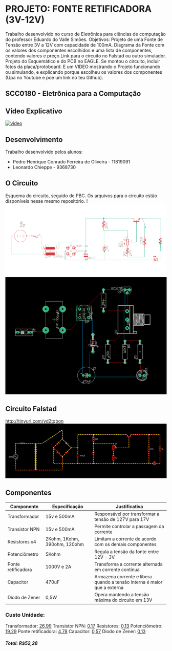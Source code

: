 # PROJETO: FONTE RETIFICADORA (3V-12V)
Trabalho desenvolvido no curso de Eletrônica para ciências de computação do professor Eduardo do Valle Simões.
Objetivos: Projeto de uma Fonte de Tensão entre 3V a 12V com capacidade de 100mA. Diagrama da Fonte com os valores dos componentes escolhidos e uma lista de componentes, contendo valores e preço.Link para o circuito no Falstad ou outro simulador. Projeto do Esquemático e do PCB no EAGLE. Se montou o circuito, incluir fotos da placa/protoboard. E um VIDEO mostrando o Projeto funcionando ou simulando, e explicando porque escolheu os valores dos componentes (Upa no Youtube e poe um link no teu Github).

## SCC0180 - Eletrônica para a Computação

## Vídeo Explicativo
[![video](http://img.youtube.com/vi/H6kj-XDnSmQ/0.jpg)](http://www.youtube.com/watch?v=H6kj-XDnSmQ "video")

## Desenvolvimento
Trabalho desenvolvido pelos alunos:
* Pedro Henrique Conrado Ferreira de Oliveira - 11819091
* Leonardo Chieppe - 9368730

## O Circuito 
Esquema do circuito, seguido de PBC. Os arquivos para o circuito estão disponíveis nesse mesmo repositório.
!
![alt text](https://github.com/PedroConrado/Fonte-eletronica/blob/master/2020-06-27_14-59.png)
![alt text](https://github.com/PedroConrado/Fonte-eletronica/blob/master/2020-06-27_15-15.png)

## Circuito Falstad
http://tinyurl.com/yd2tqbon
![alt text](https://github.com/PedroConrado/Fonte-eletronica/blob/master/2020-06-27_09-10.png)

## Componentes
|Componente | Especificação | Justificativa |
|-----------|---------------|---------------|
|Transformador | 15v e 500mA | Responsável por transformar a tensão de 127V para 17V |
|Transistor NPN | 15v e 500mA | Permite controlar a passagem da corrente |
|Resistores x4 | 2Kohm, 1Kohm, 390ohm, 120ohm | Limitam a corrente de acordo com os demais componentes |
|Potenciômetro | 5Kohm | Regula a tensão da fonte entre 12V - 3V |
|Ponte retificadora | 1000V e 2A | Transforma a corrente alternada em corrente contínua |
|Capacitor | 470uF | Armazena corrente e libera quando a tensão interna é maior que a externa |
|Diodo de Zener | 0,5W | Opera mantendo a tensão máxima do circuito em 13V |

### Custo Unidade:
Transformador: [26,99](https://produto.mercadolivre.com.br/MLB-989866927-transformador-trafo-1515v-500ma-bivolt-eletronica-eletrica-_JM?quantity=1#position=1&type=item&tracking_id=b3b43099-b6d3-4246-a532-7356d0c044b9)
Transistor NPN: [0,17](https://www.baudaeletronica.com.br/transistor-npn-bc548.html)
Resistores: [0,13](https://produto.mercadolivre.com.br/MLB-1345217069-resistor-10k-ohms-100-unidades-_JM?quantity=1#position=2&type=item&tracking_id=ebb01ab1-c319-4e04-83d3-0f995a12885d)
Potenciômetro: [19,29](https://produto.mercadolivre.com.br/MLB-1441845757-potencimetro-multivoltas-baoter-3590s-2-502l-5k-_JM?quantity=1#position=2&type=item&tracking_id=554c0e8a-de74-48d3-8653-993a6cdda8ac)
Ponte retificadora: [4,78](https://www.usinainfo.com.br/pontes-retificadoras/ponte-retificadora-2w10-3938.html)
Capacitor: [0,57](https://www.baudaeletronica.com.br/capacitor-eletrolitico-470uf-35v.html)
Diodo de Zener: [0,13](https://www.baudaeletronica.com.br/diodo-zener-1n5231-5v1-0-5w.html)
##### Total: R$52,28
